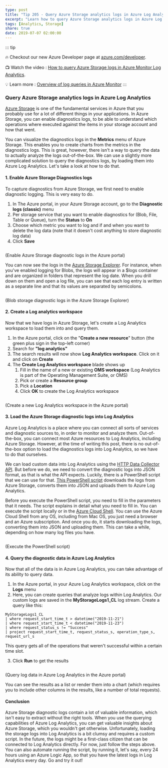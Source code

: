 ```yaml
---
type: post
title: "Tip 205 - Query Azure Storage analytics logs in Azure Log Analytics"
excerpt: "Learn how to query Azure Storage analytics logs in Azure Log Analytics"
tags: [Analytics, Storage]
share: true
date: 2019-07-07 02:00:00
---
```


::: tip

:fire: Checkout our new Azure Developer page at [azure.com/developer](https://azure.com/developer?WT.mc_id=azure-azuredevtips-azureappsdev).

:tv: Watch the video : [How to query Azure Storage logs in Azure Monitor Log Analytics](https://www.youtube.com/watch?v=I9fx5bFMYjQ&list=PLLasX02E8BPCNCK8Thcxu-Y-XcBUbhFWC&index=62&t=43s?WT.mc_id=youtube-azuredevtips-azureappsdev).

:bulb: Learn more : [Overview of log queries in Azure Monitor](https://docs.microsoft.com/en-us/azure/azure-monitor/log-query/log-query-overview?WT.mc_id=docs-azuredevtips-azureappsdev)
:::

### Query Azure Storage analytics logs in Azure Log Analytics

[Azure Storage](https://azure.microsoft.com/services/storage?WT.mc_id=azure-azuredevtips-azureappsdev) is one of the fundamental services in Azure that you probably use for a lot of different things in your applications. In Azure Storage, you can enable diagnostics logs, to be able to understand which operations where executed against the items in your storage account and how that went.

You can visualize the diagnostics logs in the **Metrics** menu of Azure Storage. This enables you to create charts from the metrics in the diagnostics logs. This is great, however, there isn't a way to query the data to actually analyze the logs out-of-the-box. We can use a slightly more complicated solution to query the diagnostics logs, by loading them into Azure Log Analytics. Let's take a look at how to do that.

#### 1. Enable Azure Storage Diagnostics logs

To capture diagnostics from Azure Storage, we first need to enable diagnostic logging. This is very easy to do.

1. In The Azure portal, in your Azure Storage account, go to the **Diagnostic logs (classic)** menu
2. Per storage service that you want to enable diagnostics for (Blob, File, Table or Queue), turn the **Status** to **On**
3. Choose which metric you want to log and if and when you want to delete the log data (note that it doesn't cost anything to store diagnostic log data)
4. Click **Save**

<img :src="$withBase('/files/EnableStorageMetrics.png')">

(Enable Azure Storage diagnostic logs in the Azure portal)

You can now see the logs in the [Azure Storage Explorer](https://azure.microsoft.com/features/storage-explorer?WT.mc_id=azure-azuredevtips-azureappsdev). For instance, when you've enabled logging for Blobs, the logs will appear in a \$logs container and are organized in folders that represent the log date. When you drill down on them and open a log file, you can see that each log entry is written as a separate line and that its values are separated by semicolons.

<img :src="$withBase('/files/LogsInstorageExplorer.png')">

(Blob storage diagnostic logs in the Azure Storage Explorer)

#### 2. Create a Log analytics workspace

Now that we have logs in Azure Storage, let's create a Log Analytics workspace to load them into and query them.

1. In the Azure portal, click on the "**Create a new resource**" button (the green plus sign in the top-left corner)
2. Search for **"log analytics"**
3. The search results will now show **Log Analytics workspace**. Click on it and click on **Create**
4. The **Create Log Analytics workspace** blade shows up
    1. Fill in the name of a new or existing **OMS workspace** (Log Analytics is part of the Operating Management Suite, or OMS)
    2. Pick or create a **Resource group**
    3. Pick a **Location**
    4. Click **OK** to create the Log Analytics workspace

<img :src="$withBase('/files/LogsInstorageExplorer.png')">

(Create a new Log Analytics workspace in the Azure portal)

#### 3. Load the Azure Storage diagnostic logs into Log Analytics

Azure Log Analytics is a place where you can connect all sorts of services and diagnostic sources to, in order to monitor and analyze them. Out-of-the-box, you can connect most Azure resources to Log Analytics, including Azure Storage. However, at the time of writing this post, there is no out-of-the-box option to load the diagnostics logs into Log Analytics, so we have to do that ourselves.

We can load custom data into Log Analytics using the [HTTP Data Collector API](https://docs.microsoft.com/azure/log-analytics/log-analytics-data-collector-api?WT.mc_id=docs-azuredevtips-azureappsdev). But before we do, we need to convert the diagnostic logs into JSON format, as that is what the API expects. Luckily, there is a PowerShell script that we can use for that. [This PowerShell script](https://github.com/Azure/azure-docs-powershell-samples/blob/master/storage/post-storage-logs-to-log-analytics/PostStorageLogs2LogAnalytics.ps1?WT.mc_id=github-azuredevtips-azureappsdev) downloads the logs from Azure Storage, converts them into JSON and uploads them to Azure Log Analytics.

Before you execute the PowerShell script, you need to fill in the parameters that it needs. The script explains in detail what you need to fill in. You can execute the script locally or in the [Azure Cloud Shell](https://shell.azure.com). You can use the Azure Cloud Shell from any OS, including from Mac OS, you just need a browser and an Azure subscription. And once you do, it starts downloading the logs, converting them into JSON and uploading them. This can take a while, depending on how many log files you have.

<img :src="$withBase('/files/ExecutePowerShellScript.png')">

(Execute the PowerShell script)

#### 4. Query the diagnostic data in Azure Log Analytics

Now that all of the data is in Azure Log Analytics, you can take advantage of its ability to query data.

1. In the Azure portal, in your Azure Log Analytics workspace, click on the **Logs** menu
2. Here, you can create queries that analyze logs within Log Analytics. Our custom logs are saved in the **MyStorageLogs1_CL** log stream. Create a query like this:
```
MyStorageLogs1_CL
| where request_start_time_t > datetime("2019-11-21")
| where request_start_time_t < datetime("2019-11-23")
| where request_status_s != "Success"
| project request_start_time_t, request_status_s, operation_type_s, request_url_s
```
This query gets all of the operations that weren't successful within a certain time slot.

3. Click **Run** to get the results

<img :src="$withBase('/files/QueryLogs.png')">

(Query log data in Azure Log Analytics in the Azure portal)

You can see the results as a list or render them into a chart (which requires you to include other columns in the results, like a number of total requests).

#### Conclusion

Azure Storage diagnostic logs contain a lot of valuable information, which isn't easy to extract without the right tools. When you use the querying capabilities of Azure Log Analytics, you can get valuable insights about Azure Storage, which you wouldn't get otherwise. Unfortunately, loading the storage logs into Log Analytics is a bit clumsy and requires a custom script. In the future, the logs might be a first-class citizen that can be connected to Log Analytics directly. For now, just follow the steps above. You can also automate running the script, by running it, let's say, every 24 hours using an Azure Logic App, so that you have the latest logs in Log Analytics every day. Go and try it out!

